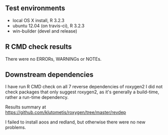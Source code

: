 ## Test environments
* local OS X install, R 3.2.3
* ubuntu 12.04 (on travis-ci), R 3.2.3
* win-builder (devel and release)

## R CMD check results
There were no ERRORs, WARNINGs or NOTEs.

## Downstream dependencies

I have run R CMD check on all 7 reverse dependencies of roxygen2 
I did not check packages that only suggest roxygen2, as it's generally a 
build-time, rather a run-time dependency.

Results summary at https://github.com/klutometis/roxygen/tree/master/revdep

I failed to install aoos and redland, but otherwise there were no new problems.
